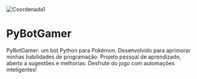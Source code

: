 ![Coordenada1](https://github.com/RyanMazzeu/PyBotGamer/assets/104333277/6d81a13e-d4d8-4697-b4ea-28dffc2fed81)
# PyBotGamer
PyBotGamer: um bot Python para Pokémon. Desenvolvido para aprimorar minhas habilidades de programação. Projeto pessoal de aprendizado, aberto a sugestões e melhorias. Desfrute do jogo com automações inteligentes!
